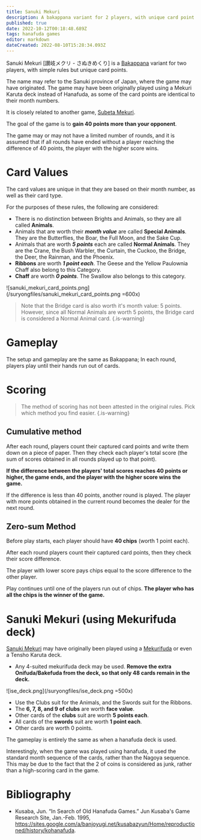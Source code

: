 ```yaml
---
title: Sanuki Mekuri
description: A bakappana variant for 2 players, with unique card point values.
published: true
date: 2022-10-12T00:18:48.689Z
tags: hanafuda games
editor: markdown
dateCreated: 2022-08-10T15:28:34.093Z
---
```


Sanuki Mekuri [讃岐メクリ - さぬきめくり] is a [Bakappana](/en/hanafuda/games/bakappana) variant for two players, with simple rules but unique card points.

The name may refer to the Sanuki province of Japan, where the game may have originated. The game may have been originally played using a Mekuri Karuta deck instead of Hanafuda, as some of the card points are identical to their month numbers.

It is closely related to another game, [Subeta Mekuri](/en/hanafuda/games/subeta-mekuri).


The goal of the game is to **gain 40 points more than your opponent**.

The game may or may not have a limited number of rounds, and it is assumed that if all rounds have ended without a player reaching the difference of 40 points, the player with the higher score wins.

# Card Values
The card values are unique in that they are based on their month number, as well as their card type.

For the purposes of these rules, the following are considered:
- There is no distinction between Brights and Animals, so they are all called **Animals**.
- Animals that are worth their ***month value*** are called **Special Animals**. 
They are the Butterflies, the Boar, the Full Moon, and the Sake Cup.
- Animals that are worth ***5 points*** each are called **Normal Animals**. 
They are the Crane, the Bush Warbler, the Curtain, the Cuckoo, the Bridge, the Deer, the Rainman, and the Phoenix.
- **Ribbons** are worth ***1 point each***. 
The Geese and the Yellow Paulownia Chaff also belong to this Category.
- **Chaff** are worth ***0 points***. 
The Swallow also belongs to this category.

![sanuki_mekuri_card_points.png](/suryongfiles/sanuki_mekuri_card_points.png =600x)

> Note that the Bridge card is also worth it's month value: 5 points. However, since all Normal Animals are worth 5 points, the Bridge card is considered a Normal Animal card.
{.is-warning}

# Gameplay
The setup and gameplay are the same as Bakappana; In each round, players play until their hands run out of cards.


# Scoring
> The method of scoring has not been attested in the original rules. Pick which method you find easier.
{.is-warning}

## Cumulative method
After each round, players count their captured card points and write them down on a piece of paper. Then they check each player's total score (the sum of scores obtained in all rounds played up to that point).

**If the difference between the players' total scores reaches 40 points or higher, the game ends, and the player with the higher score wins the game.**

If the difference is less than 40 points, another round is played. The player with more points obtained in the current round becomes the dealer for the next round.

## Zero-sum Method
Before play starts, each player should have **40 chips** (worth 1 point each).

After each round players count their captured card points, then they check their score difference.

The player with lower score pays chips equal to the score difference to the other player.

Play continues until one of the players run out of chips. **The player who has all the chips is the winner of the game.**

# Sanuki Mekuri (using Mekurifuda deck)
[Sanuki Mekuri](/en/hanafuda/games/sanuki-mekuri) may have originally been played using a [Mekurifuda](/en/mekurifuda) or even a Tensho Karuta deck.

- Any 4-suited mekurifuda deck may be used. **Remove the extra Onifuda/Bakefuda from the deck, so that only 48 cards remain in the deck.**

![ise_deck.png](/suryongfiles/ise_deck.png =500x)

- Use the Clubs suit for the Animals, and the Swords suit for the Ribbons.
- The **6, 7, 8, and 9 of clubs** are worth **face value**.
- Other cards of the **clubs** suit are worth **5 points each**.
- All cards of the **swords** suit are worth **1 point each**.
- Other cards are worth 0 points.

The gameplay is entirely the same as when a hanafuda deck is used.

Interestingly, when the game was played using hanafuda, it used the standard month sequence of the cards, rather than the Nagoya sequence. This may be due to the fact that the 2 of coins is considered as junk, rather than a high-scoring card in the game.

# Bibliography
- Kusaba, Jun. “In Search of Old Hanafuda Games.” Jun Kusaba's Game Research Site, Jan.-Feb. 1995, https://sites.google.com/a/banjoyugi.net/kusabazyun/Home/reproductioned/history/kohanafuda.
